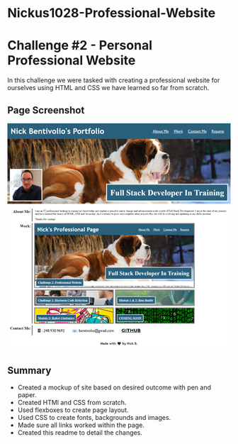 # Nickus1028-Professional-Website

<h1>Challenge #2 - Personal Professional Website</h1>

<p>In this challenge we were tasked with creating a professional website for ourselves using HTML and CSS we have learned so far from scratch. </p>

<h2>Page Screenshot</h2>
<img src="https://github.com/Nickus1028/Nickus1028-Professional-Website/blob/main/assets/images/professionalwebsite.png?raw=true")></img>

<h2>Summary</h2>
<ul>
  <li>Created a mockup of site based on desired outcome with pen and paper.</li>
  <li>Created HTMl and CSS from scratch.</li>
  <li>Used flexboxes to create page layout.</li>
  <li>Used CSS to create fonts, backgrounds and images.</li>
  <li>Made sure all links worked within the page.</li>
  <li>Created this readme to detail the changes.</li>
 </ul>
